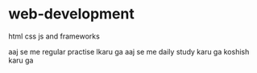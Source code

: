 # web-development
html css js and frameworks

aaj se me regular practise lkaru ga
aaj se me daily study karu ga
koshish karu ga


